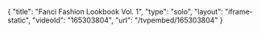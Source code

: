 {
    "title": "Fanci Fashion Lookbook Vol. 1",
    "type": "solo",
    "layout": "iframe-static",
    "videoId": "165303804",
    "url": "\/tvpembed\/165303804"
}